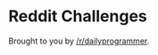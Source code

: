 Reddit Challenges
===

Brought to you by [/r/dailyprogrammer](https://www.reddit.com/r/dailyprogrammer).
